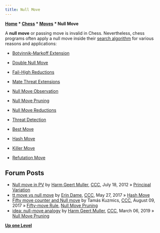 ```yaml
---
title: Null Move
---
```

**[Home](Home "Home") \* [Chess](Chess "Chess") \* [Moves](Moves "Moves") \* Null Move**


A **null move** or passing move is invalid in Chess. Nevertheless, chess programs often apply a null move inside their [search algorithm](Search "Search") for various reasons and applications:



* [Botvinnik-Markoff Extension](Botvinnik-Markoff_Extension "Botvinnik-Markoff Extension")
* [Double Null Move](Double_Null_Move "Double Null Move")
* [Fail-High Reductions](Fail-High_Reductions "Fail-High Reductions")
* [Mate Threat Extensions](Mate_Threat_Extensions "Mate Threat Extensions")
* [Null Move Observation](Null_Move_Observation "Null Move Observation")
* [Null Move Pruning](Null_Move_Pruning "Null Move Pruning")
* [Null Move Reductions](Null_Move_Reductions "Null Move Reductions")
* [Threat Detection](Null_Move_Pruning#ThreatDetection "Null Move Pruning")





* [Best Move](Best_Move "Best Move")
* [Hash Move](Hash_Move "Hash Move")
* [Killer Move](Killer_Move "Killer Move")
* [Refutation Move](Refutation_Move "Refutation Move")


## Forum Posts


* [Null move in PV](http://www.talkchess.com/forum/viewtopic.php?t=44487) by [Harm Geert Muller](Harm_Geert_Muller "Harm Geert Muller"), [CCC](CCC "CCC"), July 18, 2012 » [Principal Variation](Principal_Variation "Principal Variation")
* [tt move vs null move](http://www.talkchess.com/forum/viewtopic.php?t=64093) by [Erin Dame](Erin_Dame "Erin Dame"), [CCC](CCC "CCC"), May 27, 2017 » [Hash Move](Hash_Move "Hash Move")
* [Fifty move counter and Null move](http://www.talkchess.com/forum/viewtopic.php?t=64853) by Tamás Kuzmics, [CCC](CCC "CCC"), August 09, 2017 » [Fifty-move Rule](Fifty-move_Rule "Fifty-move Rule"), [Null Move Pruning](Null_Move_Pruning "Null Move Pruning")
* [idea: null-move analogy](http://www.talkchess.com/forum3/viewtopic.php?f=7&t=70118) by [Harm Geert Muller](Harm_Geert_Muller "Harm Geert Muller"), [CCC](CCC "CCC"), March 06, 2019 » [Null Move Pruning](Null_Move_Pruning "Null Move Pruning")


**[Up one Level](Moves "Moves")**







 
